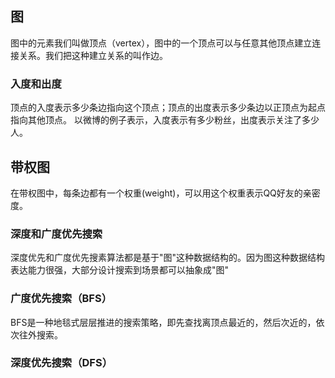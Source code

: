 ## 图
图中的元素我们叫做顶点（vertex），图中的一个顶点可以与任意其他顶点建立连接关系。我们把这种建立关系的叫作边。

### 入度和出度
顶点的入度表示多少条边指向这个顶点；顶点的出度表示多少条边以正顶点为起点指向其他顶点。
以微博的例子表示，入度表示有多少粉丝，出度表示关注了多少人。

## 带权图
在带权图中，每条边都有一个权重(weight)，可以用这个权重表示QQ好友的亲密度。


### 深度和广度优先搜索
深度优先和广度优先搜素算法都是基于"图"这种数据结构的。因为图这种数据结构表达能力很强，大部分设计搜索到场景都可以抽象成"图"

### 广度优先搜索（BFS）
BFS是一种地毯式层层推进的搜索策略，即先查找离顶点最近的，然后次近的，依次往外搜索。

### 深度优先搜索（DFS）
